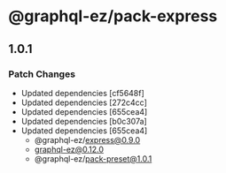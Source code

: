 # @graphql-ez/pack-express

## 1.0.1

### Patch Changes

- Updated dependencies [cf5648f]
- Updated dependencies [272c4cc]
- Updated dependencies [655cea4]
- Updated dependencies [b0c307a]
- Updated dependencies [655cea4]
  - @graphql-ez/express@0.9.0
  - graphql-ez@0.12.0
  - @graphql-ez/pack-preset@1.0.1
